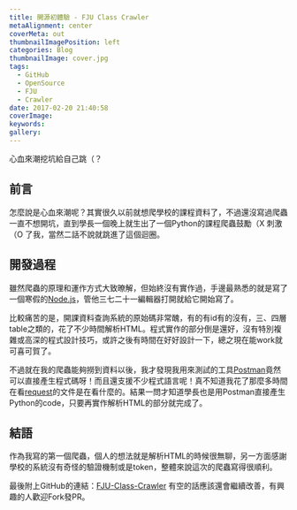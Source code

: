 ```yaml
---
title: 開源初體驗 - FJU Class Crawler
metaAlignment: center
coverMeta: out
thumbnailImagePosition: left
categories: Blog
thumbnailImage: cover.jpg
tags:
  - GitHub
  - OpenSource
  - FJU
  - Crawler
date: 2017-02-20 21:40:58
coverImage:
keywords:
gallery:
---
```


心血來潮挖坑給自己跳（？
<!-- more -->

## 前言
怎麼說是心血來潮呢？其實很久以前就想爬學校的課程資料了，不過還沒寫過爬蟲一直不想開坑，直到學長一個晚上就生出了一個Python的課程爬蟲鼓勵（X 刺激（O 了我，當然二話不說就跳進了這個迴圈。

## 開發過程
雖然爬蟲的原理和運作方式大致暸解，但始終沒有實作過，手邊最熟悉的就是寫了一個寒假的[Node.js](https://nodejs.org/)，管他三七二十一編輯器打開就給它開始寫了。

比較痛苦的是，開課資料查詢系統的原始碼非常醜，有的有id有的沒有，三、四層table之類的，花了不少時間解析HTML。程式實作的部分倒是還好，沒有特別複雜或高深的程式設計技巧，或許之後有時間在好好設計一下，總之現在能work就可喜可賀了。

不過就在我的爬蟲能夠撈到資料以後，我才發現我用來測試的工具[Postman](https://www.getpostman.com/)竟然可以直接產生程式碼呀！而且還支援不少程式語言呢！真不知道我花了那麼多時間在看[request](https://www.npmjs.com/package/request)的文件是在看什麼的。結果一問才知道學長也是用Postman直接產生Python的code，只要再實作解析HTML的部分就完成了。

## 結語
作為我寫的第一個爬蟲，個人的想法就是解析HTML的時候很無聊，另一方面感謝學校的系統沒有奇怪的驗證機制或是token，整體來說這次的爬蟲寫得很順利。

最後附上GitHub的連結：[FJU-Class-Crawler](https://github.com/TheoKlein/FJU-Class-Crawler)
有空的話應該還會繼續改善，有興趣的人歡迎Fork發PR。